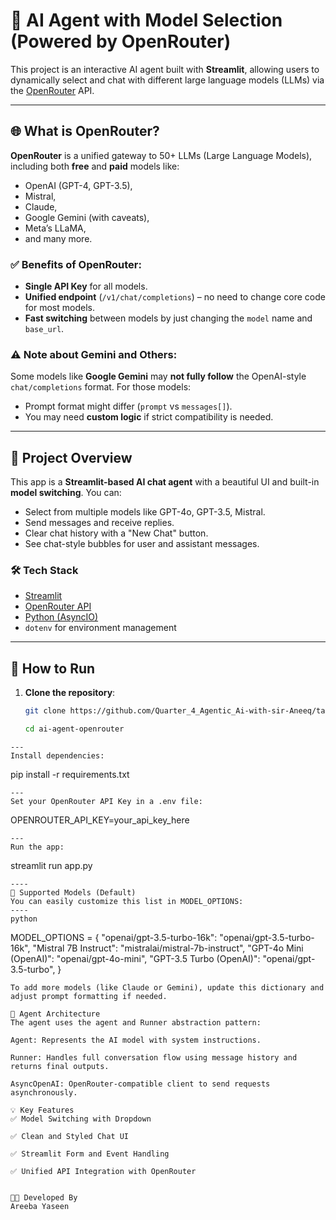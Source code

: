 # 🤖 AI Agent with Model Selection (Powered by OpenRouter)

This project is an interactive AI agent built with **Streamlit**, allowing users to dynamically select and chat with different large language models (LLMs) via the [OpenRouter](https://openrouter.ai/) API.

---

## 🌐 What is OpenRouter?

**OpenRouter** is a unified gateway to 50+ LLMs (Large Language Models), including both **free** and **paid** models like:

- OpenAI (GPT-4, GPT-3.5),
- Mistral,
- Claude,
- Google Gemini (with caveats),
- Meta’s LLaMA,
- and many more.

### ✅ Benefits of OpenRouter:

- **Single API Key** for all models.
- **Unified endpoint** (`/v1/chat/completions`) – no need to change core code for most models.
- **Fast switching** between models by just changing the `model` name and `base_url`.

### ⚠️ Note about Gemini and Others:
Some models like **Google Gemini** may **not fully follow** the OpenAI-style `chat/completions` format. For those models:
- Prompt format might differ (`prompt` vs `messages[]`).
- You may need **custom logic** if strict compatibility is needed.

---

## 🧠 Project Overview

This app is a **Streamlit-based AI chat agent** with a beautiful UI and built-in **model switching**. You can:

- Select from multiple models like GPT-4o, GPT-3.5, Mistral.
- Send messages and receive replies.
- Clear chat history with a "New Chat" button.
- See chat-style bubbles for user and assistant messages.

### 🛠️ Tech Stack

- [Streamlit](https://streamlit.io/)
- [OpenRouter API](https://openrouter.ai/docs)
- [Python (AsyncIO)](https://docs.python.org/3/library/asyncio.html)
- `dotenv` for environment management

---

## 🚀 How to Run

1. **Clone the repository**:
   ```bash
   git clone https://github.com/Quarter_4_Agentic_Ai-with-sir-Aneeq/task1/Practical Work/Repo_03_Open_Roter

   cd ai-agent-openrouter
```
---
Install dependencies:

```
pip install -r requirements.txt
```
---
Set your OpenRouter API Key in a .env file:

```
OPENROUTER_API_KEY=your_api_key_here
```
---
Run the app:

```
streamlit run app.py
```
----
🧪 Supported Models (Default)
You can easily customize this list in MODEL_OPTIONS:
----
python
```
MODEL_OPTIONS = {
    "openai/gpt-3.5-turbo-16k": "openai/gpt-3.5-turbo-16k",
    "Mistral 7B Instruct": "mistralai/mistral-7b-instruct",
    "GPT-4o Mini (OpenAI)": "openai/gpt-4o-mini",
    "GPT-3.5 Turbo (OpenAI)": "openai/gpt-3.5-turbo",
}
```
To add more models (like Claude or Gemini), update this dictionary and adjust prompt formatting if needed.

🧠 Agent Architecture
The agent uses the agent and Runner abstraction pattern:

Agent: Represents the AI model with system instructions.

Runner: Handles full conversation flow using message history and returns final outputs.

AsyncOpenAI: OpenRouter-compatible client to send requests asynchronously.

💡 Key Features
✅ Model Switching with Dropdown

✅ Clean and Styled Chat UI

✅ Streamlit Form and Event Handling

✅ Unified API Integration with OpenRouter


👩‍💻 Developed By
Areeba Yaseen


